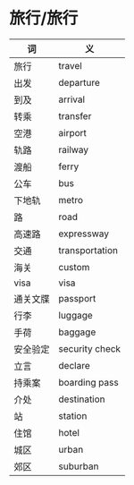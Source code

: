 # 旅行/旅行

|词|义|
|-|-|
|旅行|travel|
|出发|departure|
|到及|arrival|
|转乘|transfer|
|空港|airport|
|轨路|railway|
|渡船|ferry|
|公车|bus|
|下地轨|metro|
|路|road|
|高速路|expressway|
|交通|transportation|
|海关|custom|
|visa|visa|
|通关文牒|passport|
|行李|luggage|
|手荷|baggage|
|安全验定|security check|
|立言|declare|
|持乘案|boarding pass|
|介处|destination|
|站|station|
|住馆|hotel|
|城区|urban|
|郊区|suburban|